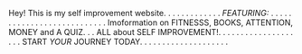 Hey! This is my self improvement website. . . . . . . . . . . . .
*FEATURING:* . . . . . . . . . . . . . . . . . . . . . . . . . . .
Imoformation on FITNESSS, BOOKS, ATTENTION, MONEY and A QUIZ. . . 
ALL about SELF IMPROVEMENT!. . . . . . . . . . . . . . . . . . . .
START *YOUR* JOURNEY TODAY. . . . . . . . . . . . . . . . . . . .

